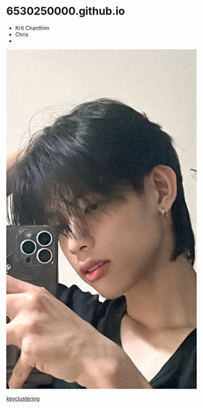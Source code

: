 # 6530250000.github.io
 - Krit Chanthim
 - Chris
 - 
![alt text](08105DA6-B95E-4EEB-800B-4CC6AA2C43E6.jpeg)

[keyclustering](keyclustering.md)
